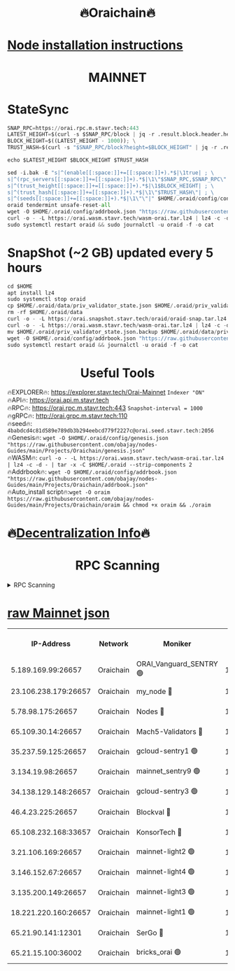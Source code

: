 <h1 align="center"> 🔥Oraichain🔥</h1>

[Node installation instructions](https://github.com/obajay/nodes-Guides/tree/main/Projects/Oraichain)
=
<h1 align="center"> MAINNET</h1>

# StateSync
```python
SNAP_RPC=https://orai.rpc.m.stavr.tech:443
LATEST_HEIGHT=$(curl -s $SNAP_RPC/block | jq -r .result.block.header.height); \
BLOCK_HEIGHT=$((LATEST_HEIGHT - 1000)); \
TRUST_HASH=$(curl -s "$SNAP_RPC/block?height=$BLOCK_HEIGHT" | jq -r .result.block_id.hash)

echo $LATEST_HEIGHT $BLOCK_HEIGHT $TRUST_HASH

sed -i.bak -E "s|^(enable[[:space:]]+=[[:space:]]+).*$|\1true| ; \
s|^(rpc_servers[[:space:]]+=[[:space:]]+).*$|\1\"$SNAP_RPC,$SNAP_RPC\"| ; \
s|^(trust_height[[:space:]]+=[[:space:]]+).*$|\1$BLOCK_HEIGHT| ; \
s|^(trust_hash[[:space:]]+=[[:space:]]+).*$|\1\"$TRUST_HASH\"| ; \
s|^(seeds[[:space:]]+=[[:space:]]+).*$|\1\"\"|" $HOME/.oraid/config/config.toml
oraid tendermint unsafe-reset-all
wget -O $HOME/.oraid/config/addrbook.json "https://raw.githubusercontent.com/obajay/nodes-Guides/main/Projects/Oraichain/addrbook.json"
curl -o - -L https://orai.wasm.stavr.tech/wasm-orai.tar.lz4 | lz4 -c -d - | tar -x -C $HOME/.oraid --strip-components 2
sudo systemctl restart oraid && sudo journalctl -u oraid -f -o cat
```
# SnapShot (~2 GB) updated every 5 hours
```python
cd $HOME
apt install lz4
sudo systemctl stop oraid
cp $HOME/.oraid/data/priv_validator_state.json $HOME/.oraid/priv_validator_state.json.backup
rm -rf $HOME/.oraid/data
curl -o - -L https://orai.snapshot.stavr.tech/oraid/oraid-snap.tar.lz4 | lz4 -c -d - | tar -x -C $HOME/.oraid --strip-components 2
curl -o - -L https://orai.wasm.stavr.tech/wasm-orai.tar.lz4 | lz4 -c -d - | tar -x -C $HOME/.oraid --strip-components 2
mv $HOME/.oraid/priv_validator_state.json.backup $HOME/.oraid/data/priv_validator_state.json
wget -O $HOME/.oraid/config/addrbook.json "https://raw.githubusercontent.com/obajay/nodes-Guides/main/Projects/Oraichain/addrbook.json"
sudo systemctl restart oraid && journalctl -u oraid -f -o cat
```

 <h1 align="center"> Useful Tools</h1>

🔥EXPLORER🔥:     https://explorer.stavr.tech/Orai-Mainnet        `Indexer "ON"` \
🔥API🔥:          https://orai.api.m.stavr.tech \
🔥RPC🔥:          https://orai.rpc.m.stavr.tech:443              `Snapshot-interval = 1000` \
🔥gRPC🔥:         http://orai.grpc.m.stavr.tech:110 \
🔥seed🔥:      `4babdcd4c81d589e789db3b294eebcd779f2227c@orai.seed.stavr.tech:2056` \
🔥Genesis🔥:   `wget -O $HOME/.oraid/config/genesis.json "https://raw.githubusercontent.com/obajay/nodes-Guides/main/Projects/Oraichain/genesis.json"` \
🔥WASM🔥:      `curl -o - -L https://orai.wasm.stavr.tech/wasm-orai.tar.lz4 | lz4 -c -d - | tar -x -C $HOME/.oraid --strip-components 2` \
🔥Addrbook🔥:  `wget -O $HOME/.oraid/config/addrbook.json "https://raw.githubusercontent.com/obajay/nodes-Guides/main/Projects/Oraichain/addrbook.json"` \
🔥Auto_install script🔥:`wget -O oraim https://raw.githubusercontent.com/obajay/nodes-Guides/main/Projects/Oraichain/oraim && chmod +x oraim && ./oraim`

🔥[Decentralization Info](https://github.com/obajay/StateSync-snapshots/tree/main/Projects/Oraichain/Decentralization)🔥
=
<h1 align="center"> RPC Scanning</h1>

<details>
<summary>RPC Scanning</summary>

<h2 align="center"> We scan nodes in real time every 4 hours. And we provide the final result of RPC endpoints.
We cannot influence the operation of these nodes in any way. </h2>


```python
If Voting Power is higher than 0 --> then the Node is a validator of the network and may be subject to attack and be a potential threat to the chain.
```
```python
We marked such validators with a red symbol
```

</details>

[raw Mainnet json](https://rpc-check.oraim.stavr.tech/oraim/rpc-oraim-result.json)
=


<table><tr><th>IP-Address</th><th>Network</th><th>Moniker</th><th>Latest Block Height</th><th>Earliest Block Height</th><th>Catching Up</th><th>Tx Index</th><th>Voting Power</th><th>Scan Time</th></tr><tr><td>5.189.169.99:26657</td><td>Oraichain</td><td>ORAI_Vanguard_SENTRY 🟢</td><td>15911651</td><td>0</td><td>False</td><td>on</td><td>0</td><td>2024-02-24T03:30:05.128527835UTC</td></tr><tr><td>23.106.238.179:26657</td><td>Oraichain</td><td>my_node 🔴</td><td>15911654</td><td>0</td><td>False</td><td>on</td><td>301649</td><td>2024-02-24T03:30:22.223556217UTC</td></tr><tr><td>5.78.98.175:26657</td><td>Oraichain</td><td>Nodes 🔴</td><td>15911655</td><td>0</td><td>False</td><td>off</td><td>166278</td><td>2024-02-24T03:30:31.724127823UTC</td></tr><tr><td>65.109.30.14:26657</td><td>Oraichain</td><td>Mach5-Validators 🔴</td><td>15911659</td><td>0</td><td>False</td><td>off</td><td>644</td><td>2024-02-24T03:30:56.032257852UTC</td></tr><tr><td>35.237.59.125:26657</td><td>Oraichain</td><td>gcloud-sentry1 🟢</td><td>15911650</td><td>1</td><td>False</td><td>on</td><td>0</td><td>2024-02-24T03:30:00.634065652UTC</td></tr><tr><td>3.134.19.98:26657</td><td>Oraichain</td><td>mainnet_sentry9 🟢</td><td>15911655</td><td>1</td><td>False</td><td>on</td><td>0</td><td>2024-02-24T03:30:28.029756245UTC</td></tr><tr><td>34.138.129.148:26657</td><td>Oraichain</td><td>gcloud-sentry3 🟢</td><td>15911657</td><td>1</td><td>False</td><td>on</td><td>0</td><td>2024-02-24T03:30:44.040822821UTC</td></tr><tr><td>46.4.23.225:26657</td><td>Oraichain</td><td>Blockval 🔴</td><td>15911660</td><td>10774049</td><td>False</td><td>off</td><td>288620</td><td>2024-02-24T03:31:01.021575832UTC</td></tr><tr><td>65.108.232.168:33657</td><td>Oraichain</td><td>KonsorTech 🔴</td><td>15911650</td><td>14344801</td><td>False</td><td>off</td><td>50569</td><td>2024-02-24T03:29:59.968815574UTC</td></tr><tr><td>3.21.106.169:26657</td><td>Oraichain</td><td>mainnet-light2 🟢</td><td>15911654</td><td>15275144</td><td>False</td><td>on</td><td>0</td><td>2024-02-24T03:30:25.059739925UTC</td></tr><tr><td>3.146.152.67:26657</td><td>Oraichain</td><td>mainnet-light4 🟢</td><td>15911655</td><td>15275144</td><td>False</td><td>on</td><td>0</td><td>2024-02-24T03:30:30.776809676UTC</td></tr><tr><td>3.135.200.149:26657</td><td>Oraichain</td><td>mainnet-light3 🟢</td><td>15911656</td><td>15275144</td><td>False</td><td>on</td><td>0</td><td>2024-02-24T03:30:34.469208788UTC</td></tr><tr><td>18.221.220.160:26657</td><td>Oraichain</td><td>mainnet-light1 🟢</td><td>15911657</td><td>15643601</td><td>False</td><td>on</td><td>0</td><td>2024-02-24T03:30:41.293703616UTC</td></tr><tr><td>65.21.90.141:12301</td><td>Oraichain</td><td>SerGo 🔴</td><td>15911658</td><td>15811658</td><td>False</td><td>off</td><td>1</td><td>2024-02-24T03:30:46.588862521UTC</td></tr><tr><td>65.21.15.100:36002</td><td>Oraichain</td><td>bricks_orai 🟢</td><td>15911660</td><td>15848470</td><td>False</td><td>on</td><td>0</td><td>2024-02-24T03:31:00.670968486UTC</td></tr></table>
